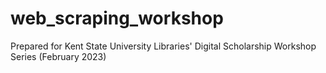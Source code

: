 # web_scraping_workshop
Prepared for Kent State University Libraries' Digital Scholarship Workshop Series (February 2023)
